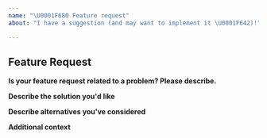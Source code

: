 ```yaml
---
name: "\U0001F680 Feature request"
about: "I have a suggestion (and may want to implement it \U0001F642)!"

---
```



## Feature Request

**Is your feature request related to a problem? Please describe.**  
<!--A clear and concise description of what the problem is. Ex. I have an issue when [...] -->

**Describe the solution you'd like**  
<!--A clear and concise description of what you want to happen. Add any considered drawbacks. -->

**Describe alternatives you've considered**  
<!--A clear and concise description of any alternative solutions or features you've considered.-->

**Additional context**
<!--If you can, Add any other context or screenshots about the feature request here.-->
